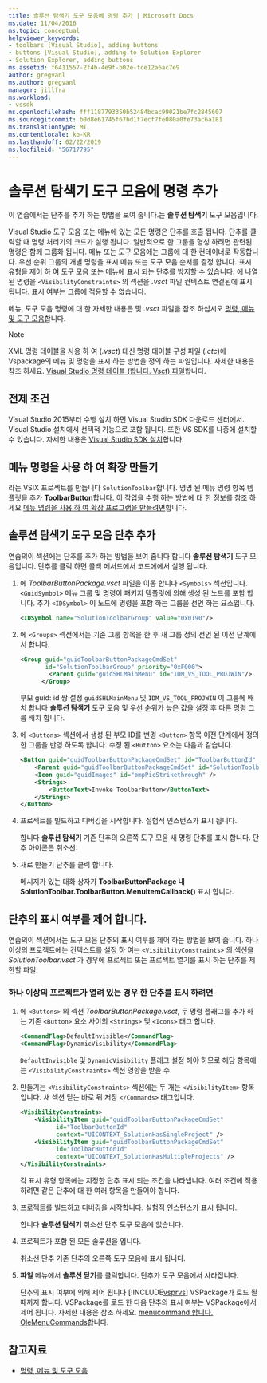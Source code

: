 ```yaml
---
title: 솔루션 탐색기 도구 모음에 명령 추가 | Microsoft Docs
ms.date: 11/04/2016
ms.topic: conceptual
helpviewer_keywords:
- toolbars [Visual Studio], adding buttons
- buttons [Visual Studio], adding to Solution Explorer
- Solution Explorer, adding buttons
ms.assetid: f6411557-2f4b-4e9f-b02e-fce12a6ac7e9
author: gregvanl
ms.author: gregvanl
manager: jillfra
ms.workload:
- vssdk
ms.openlocfilehash: fff1187793350b52484bcac99021be7fc2845607
ms.sourcegitcommit: b0d8e61745f67bd1f7ecf7fe080a0fe73ac6a181
ms.translationtype: MT
ms.contentlocale: ko-KR
ms.lasthandoff: 02/22/2019
ms.locfileid: "56717795"
---
```

# <a name="add-a-command-to-the-solution-explorer-toolbar"></a>솔루션 탐색기 도구 모음에 명령 추가
이 연습에서는 단추를 추가 하는 방법을 보여 줍니다.는 **솔루션 탐색기** 도구 모음입니다.

 Visual Studio 도구 모음 또는 메뉴에 있는 모든 명령은 단추를 호출 됩니다. 단추를 클릭할 때 명령 처리기의 코드가 실행 됩니다. 일반적으로 한 그룹을 형성 하려면 관련된 명령은 함께 그룹화 됩니다. 메뉴 또는 도구 모음에는 그룹에 대 한 컨테이너로 작동합니다. 우선 순위 그룹의 개별 명령을 표시 메뉴 또는 도구 모음 순서를 결정 합니다. 표시 유형을 제어 하 여 도구 모음 또는 메뉴에 표시 되는 단추를 방지할 수 있습니다. 에 나열 된 명령을 `<VisibilityConstraints>` 의 섹션을 *.vsct* 파일 컨텍스트 연결된에 표시 됩니다. 표시 여부는 그룹에 적용할 수 없습니다.

 메뉴, 도구 모음 명령에 대 한 자세한 내용은 및 *.vsct* 파일을 참조 하십시오 [명령, 메뉴 및 도구 모음](../extensibility/internals/commands-menus-and-toolbars.md)합니다.

> [!NOTE]
>  XML 명령 테이블을 사용 하 여 (*.vsct*) 대신 명령 테이블 구성 파일 (*.ctc*)에 Vspackage의 메뉴 및 명령을 표시 하는 방법을 정의 하는 파일입니다. 자세한 내용은 참조 하세요. [Visual Studio 명령 테이블 (합니다. Vsct) 파일](../extensibility/internals/visual-studio-command-table-dot-vsct-files.md)합니다.

## <a name="prerequisites"></a>전제 조건
 Visual Studio 2015부터 수행 설치 하면 Visual Studio SDK 다운로드 센터에서. Visual Studio 설치에서 선택적 기능으로 포함 됩니다. 또한 VS SDK를 나중에 설치할 수 있습니다. 자세한 내용은 [Visual Studio SDK 설치](../extensibility/installing-the-visual-studio-sdk.md)합니다.

## <a name="create-an-extension-with-a-menu-command"></a>메뉴 명령을 사용 하 여 확장 만들기
 라는 VSIX 프로젝트를 만듭니다 `SolutionToolbar`합니다. 명명 된 메뉴 명령 항목 템플릿을 추가 **ToolbarButton**합니다. 이 작업을 수행 하는 방법에 대 한 정보를 참조 하세요 [메뉴 명령을 사용 하 여 확장 프로그램을 만들려면](../extensibility/creating-an-extension-with-a-menu-command.md)합니다.

## <a name="add-a-button-to-the-solution-explorer-toolbar"></a>솔루션 탐색기 도구 모음 단추 추가
 연습의이 섹션에는 단추를 추가 하는 방법을 보여 줍니다 합니다 **솔루션 탐색기** 도구 모음입니다. 단추를 클릭 하면 콜백 메서드에서 코드에에서 실행 됩니다.

1.  에 *ToolbarButtonPackage.vsct* 파일을 이동 합니다 `<Symbols>` 섹션입니다. `<GuidSymbol>` 메뉴 그룹 및 명령이 패키지 템플릿에 의해 생성 된 노드를 포함 합니다. 추가 `<IDSymbol>` 이 노드에 명령을 포함 하는 그룹을 선언 하는 요소입니다.

    ```xml
    <IDSymbol name="SolutionToolbarGroup" value="0x0190"/>
    ```

2.  에 `<Groups>` 섹션에서는 기존 그룹 항목을 한 후 새 그룹 정의 선언 된 이전 단계에서 합니다.

    ```xml
    <Group guid="guidToolbarButtonPackageCmdSet"
           id="SolutionToolbarGroup" priority="0xF000">
            <Parent guid="guidSHLMainMenu" id="IDM_VS_TOOL_PROJWIN"/>
          </Group>
    ```

     부모 guid: id 쌍 설정 `guidSHLMainMenu` 및 `IDM_VS_TOOL_PROJWIN` 이 그룹에 배치 합니다 **솔루션 탐색기** 도구 모음 및 우선 순위가 높은 값을 설정 후 다른 명령 그룹 배치 합니다.

3.  에 `<Buttons>` 섹션에서 생성 된 부모 ID를 변경 `<Button>` 항목 이전 단계에서 정의한 그룹을 반영 하도록 합니다. 수정 된 `<Button>` 요소는 다음과 같습니다.

    ```xml
    <Button guid="guidToolbarButtonPackageCmdSet" id="ToolbarButtonId" priority="0x0100" type="Button">
        <Parent guid="guidToolbarButtonPackageCmdSet" id="SolutionToolbarGroup" />
        <Icon guid="guidImages" id="bmpPicStrikethrough" />
        <Strings>
            <ButtonText>Invoke ToolbarButton</ButtonText>
        </Strings>
    </Button>
    ```

4.  프로젝트를 빌드하고 디버깅을 시작합니다. 실험적 인스턴스가 표시 됩니다.

     합니다 **솔루션 탐색기** 기존 단추의 오른쪽 도구 모음 새 명령 단추를 표시 합니다. 단추 아이콘은 취소선.

5.  새로 만들기 단추를 클릭 합니다.

     메시지가 있는 대화 상자가 **ToolbarButtonPackage 내 SolutionToolbar.ToolbarButton.MenuItemCallback()** 표시 합니다.

## <a name="control-the-visibility-of-a-button"></a>단추의 표시 여부를 제어 합니다.
 연습의이 섹션에서는 도구 모음 단추의 표시 여부를 제어 하는 방법을 보여 줍니다. 하나 이상의 프로젝트에는 컨텍스트를 설정 하 여는 `<VisibilityConstraints>` 의 섹션을 *SolutionToolbar.vsct* 가 경우에 프로젝트 또는 프로젝트 열기를 표시 하는 단추를 제한할 파일.

### <a name="to-display-a-button-when-one-or-more-projects-are-open"></a>하나 이상의 프로젝트가 열려 있는 경우 한 단추를 표시 하려면

1. 에 `<Buttons>` 의 섹션 *ToolbarButtonPackage.vsct*, 두 명령 플래그를 추가 하는 기존 `<Button>` 요소 사이의 `<Strings>` 및 `<Icons>` 태그 합니다.

   ```xml
   <CommandFlag>DefaultInvisible</CommandFlag>
   <CommandFlag>DynamicVisibility</CommandFlag>
   ```

    `DefaultInvisible` 및 `DynamicVisibility` 플래그 설정 해야 하므로 해당 항목에는 `<VisibilityConstraints>` 섹션 영향을 받을 수.

2. 만들기는 `<VisibilityConstraints>` 섹션에는 두 개는 `<VisibilityItem>` 항목입니다. 새 섹션 닫는 바로 뒤 저장 `</Commands>` 태그입니다.

   ```xml
   <VisibilityConstraints>
       <VisibilityItem guid="guidToolbarButtonPackageCmdSet"
             id="ToolbarButtonId"
             context="UICONTEXT_SolutionHasSingleProject" />
       <VisibilityItem guid="guidToolbarButtonPackageCmdSet"
             id="ToolbarButtonId"
             context="UICONTEXT_SolutionHasMultipleProjects" />
   </VisibilityConstraints>
   ```

    각 표시 유형 항목에는 지정한 단추 표시 되는 조건을 나타냅니다. 여러 조건에 적용 하려면 같은 단추에 대 한 여러 항목을 만들어야 합니다.

3. 프로젝트를 빌드하고 디버깅을 시작합니다. 실험적 인스턴스가 표시 됩니다.

    합니다 **솔루션 탐색기** 취소선 단추 도구 모음에 없습니다.

4. 프로젝트가 포함 된 모든 솔루션을 엽니다.

    취소선 단추 기존 단추의 오른쪽 도구 모음에 표시 됩니다.

5. **파일** 메뉴에서 **솔루션 닫기**를 클릭합니다. 단추가 도구 모음에서 사라집니다.

   단추의 표시 여부에 의해 제어 됩니다 [!INCLUDE[vsprvs](../code-quality/includes/vsprvs_md.md)] VSPackage가 로드 될 때까지 합니다. VSPackage를 로드 한 다음 단추의 표시 여부는 VSPackage에서 제어 됩니다.  자세한 내용은 참조 하세요. [menucommand 합니다. OleMenuCommands](../extensibility/menucommands-vs-olemenucommands.md)합니다.

## <a name="see-also"></a>참고자료
- [명령, 메뉴 및 도구 모음](../extensibility/internals/commands-menus-and-toolbars.md)
